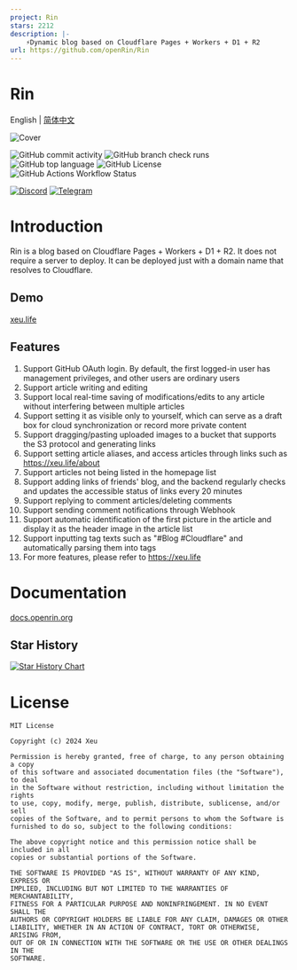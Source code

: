 ```yaml
---
project: Rin
stars: 2212
description: |-
    ⚡Dynamic blog based on Cloudflare Pages + Workers + D1 + R2
url: https://github.com/openRin/Rin
---
```


# Rin

English | [简体中文](./README_zh_CN.md)

![Cover](https://repository-images.githubusercontent.com/803866357/958bc2c1-1703-4127-920c-853291495bdc)

![GitHub commit activity](https://img.shields.io/github/commit-activity/w/openRin/Rin?style=for-the-badge)
![GitHub branch check runs](https://img.shields.io/github/check-runs/openRin/Rin/main?style=for-the-badge)
![GitHub top language](https://img.shields.io/github/languages/top/openRin/Rin?style=for-the-badge)
![GitHub License](https://img.shields.io/github/license/openRin/Rin?style=for-the-badge)
![GitHub Actions Workflow Status](https://img.shields.io/github/actions/workflow/status/openRin/Rin/deploy.yaml?style=for-the-badge)

[![Discord](https://img.shields.io/badge/Discord-openRin-red?style=for-the-badge&color=%236e7acc)](https://discord.gg/JWbSTHvAPN)
[![Telegram](https://img.shields.io/badge/Telegram-openRin-red?style=for-the-badge&color=%233390EC)](https://t.me/openRin)

# Introduction

Rin is a blog based on Cloudflare Pages + Workers + D1 + R2. It does not require a server to deploy. It can be deployed just with a domain name that resolves to Cloudflare.

## Demo

[xeu.life](https://xeu.life)

## Features
1. Support GitHub OAuth login. By default, the first logged-in user has management privileges, and other users are ordinary users
2. Support article writing and editing
3. Support local real-time saving of modifications/edits to any article without interfering between multiple articles
4. Support setting it as visible only to yourself, which can serve as a draft box for cloud synchronization or record more private content
5. Support dragging/pasting uploaded images to a bucket that supports the S3 protocol and generating links
6. Support setting article aliases, and access articles through links such as https://xeu.life/about
7. Support articles not being listed in the homepage list
8. Support adding links of friends' blog, and the backend regularly checks and updates the accessible status of links every 20 minutes
9. Support replying to comment articles/deleting comments
10. Support sending comment notifications through Webhook
11. Support automatic identification of the first picture in the article and display it as the header image in the article list
12. Support inputting tag texts such as "#Blog #Cloudflare" and automatically parsing them into tags
13. For more features, please refer to https://xeu.life

# Documentation
[docs.openrin.org](https://docs.openrin.org)

## Star History

<a href="https://star-history.com/#openRin/Rin&Date">
 <picture>
   <source media="(prefers-color-scheme: dark)" srcset="https://api.star-history.com/svg?repos=openRin/Rin&type=Date&theme=dark" />
   <source media="(prefers-color-scheme: light)" srcset="https://api.star-history.com/svg?repos=openRin/Rin&type=Date" />
   <img alt="Star History Chart" src="https://api.star-history.com/svg?repos=openRin/Rin&type=Date" />
 </picture>
</a>

# License
```
MIT License

Copyright (c) 2024 Xeu

Permission is hereby granted, free of charge, to any person obtaining a copy
of this software and associated documentation files (the "Software"), to deal
in the Software without restriction, including without limitation the rights
to use, copy, modify, merge, publish, distribute, sublicense, and/or sell
copies of the Software, and to permit persons to whom the Software is
furnished to do so, subject to the following conditions:

The above copyright notice and this permission notice shall be included in all
copies or substantial portions of the Software.

THE SOFTWARE IS PROVIDED "AS IS", WITHOUT WARRANTY OF ANY KIND, EXPRESS OR
IMPLIED, INCLUDING BUT NOT LIMITED TO THE WARRANTIES OF MERCHANTABILITY,
FITNESS FOR A PARTICULAR PURPOSE AND NONINFRINGEMENT. IN NO EVENT SHALL THE
AUTHORS OR COPYRIGHT HOLDERS BE LIABLE FOR ANY CLAIM, DAMAGES OR OTHER
LIABILITY, WHETHER IN AN ACTION OF CONTRACT, TORT OR OTHERWISE, ARISING FROM,
OUT OF OR IN CONNECTION WITH THE SOFTWARE OR THE USE OR OTHER DEALINGS IN THE
SOFTWARE.
```

